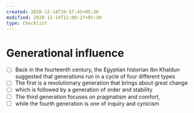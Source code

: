 ```yaml
---
created: 2020-12-14T10:57:45+05:30
modified: 2020-12-14T11:00:27+05:30
type: Checklist
---
```


# Generational influence

- [ ] Back in the fourteenth century, the Egyptian historian Ibn Khaldun suggested that generations run in a cycle of four different types
- [ ] The first is a revolutionary generation that brings about great change
- [ ] which is followed by a generation of order and stability
- [ ] The third generation focuses on pragmatism and comfort,
- [ ] while the fourth generation is one of inquiry and cynicism